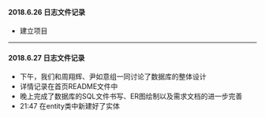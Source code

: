 #### 2018.6.26 日志文件记录
- 建立项目

---

#### 2018.6.27 日志文件记录
- 下午，我们和周翔辉、尹如意组一同讨论了数据库的整体设计
- 详情记录在首页README文件中
- 晚上完成了数据库的SQL文件书写、ER图绘制以及需求文档的进一步完善
- 21:47 在entity类中新建好了实体
